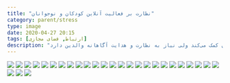 ```yaml
---
title: "نظارت بر فعالیت آنلاین کودکان و نوجوانان"
category: parent/stress
type: image
date: 2020-04-27 20:15
tags: [ارتباط, فضای مجازی]
description: "فعالیت آنلاین به یادگیری روابط اجتماعی و سرگرم کردن کودکان و نوجوانان کمک می‌کند ولی نیاز به نظارت و هدایت آگاهانه والدین دارد"
---
```


![](../../static/images/teen-online-activity-1.png)
![](../../static/images/teen-online-activity-2.png)
![](../../static/images/teen-online-activity-3.png)
![](../../static/images/teen-online-activity-4.png)
![](../../static/images/teen-online-activity-5.png)
![](../../static/images/teen-online-activity-6.png)
![](../../static/images/teen-online-activity-7.png)
![](../../static/images/teen-online-activity-8.png)
![](../../static/images/teen-online-activity-9.png)
![](../../static/images/teen-online-activity-10.png)
![](../../static/images/teen-online-activity-11.png)
![](../../static/images/teen-online-activity-12.png)
![](../../static/images/teen-online-activity-13.png)
![](../../static/images/teen-online-activity-14.png)
![](../../static/images/teen-online-activity-15.png)
![](../../static/images/teen-online-activity-16.png)
![](../../static/images/teen-online-activity-17.png)
![](../../static/images/teen-online-activity-18.png)
![](../../static/images/teen-online-activity-19.png)
![](../../static/images/teen-online-activity-20.png)
![](../../static/images/teen-online-activity-21.png)
![](../../static/images/teen-online-activity-22.png)
![](../../static/images/teen-online-activity-23.png)
![](../../static/images/teen-online-activity-24.png)
![](../../static/images/teen-online-activity-25.png)
![](../../static/images/teen-online-activity-26.png)
![](../../static/images/teen-online-activity-27.png)
![](../../static/images/teen-online-activity-28.png)
